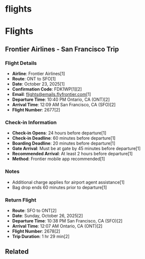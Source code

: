 # flights

# Flights

## Frontier Airlines - San Francisco Trip

### Flight Details
- **Airline**: Frontier Airlines[1]
- **Route**: ONT to SFO[1]
- **Date**: October 23, 2025[1]
- **Confirmation Code**: FDK1WP[1][2]
- **Email**: flights@emails.flyfrontier.com[1]
- **Departure Time**: 10:40 PM Ontario, CA (ONT)[2]
- **Arrival Time**: 12:09 AM San Francisco, CA (SFO)[2]
- **Flight Number**: 2677[2]

### Check-in Information
- **Check-in Opens**: 24 hours before departure[1]
- **Check-in Deadline**: 60 minutes before departure[1]
- **Boarding Deadline**: 20 minutes before departure[1]
- **Gate Arrival**: Must be at gate by 45 minutes before departure[1]
- **Recommended Arrival**: At least 2 hours before departure[1]
- **Method**: Frontier mobile app recommended[1]

### Notes
- Additional charge applies for airport agent assistance[1]
- Bag drop ends 60 minutes prior to departure[1]



### Return Flight
- **Route**: SFO to ONT[2]
- **Date**: Sunday, October 26, 2025[2]
- **Departure Time**: 10:38 PM San Francisco, CA (SFO)[2]
- **Arrival Time**: 12:07 AM Ontario, CA (ONT)[2]
- **Flight Number**: 2678[2]
- **Trip Duration**: 1 hr 29 min[2]

## Related

